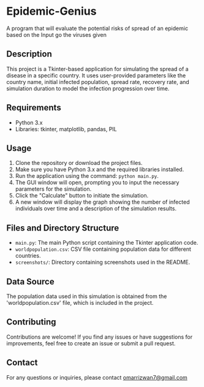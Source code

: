 # Epidemic-Genius
A program that will evaluate the potential risks of spread of an epidemic based on the Input go the viruses given

## Description
This project is a Tkinter-based application for simulating the spread of a disease in a specific country. It uses user-provided parameters like the country name, initial infected population, spread rate, recovery rate, and simulation duration to model the infection progression over time.

## Requirements
- Python 3.x
- Libraries: tkinter, matplotlib, pandas, PIL

## Usage
1. Clone the repository or download the project files.
2. Make sure you have Python 3.x and the required libraries installed.
3. Run the application using the command: `python main.py`.
4. The GUI window will open, prompting you to input the necessary parameters for the simulation.
5. Click the "Calculate" button to initiate the simulation.
6. A new window will display the graph showing the number of infected individuals over time and a description of the simulation results.



## Files and Directory Structure
- `main.py`: The main Python script containing the Tkinter application code.
- `worldpopulation.csv`: CSV file containing population data for different countries.
- `screenshots/`: Directory containing screenshots used in the README.

## Data Source
The population data used in this simulation is obtained from the 'worldpopulation.csv' file, which is included in the project.

## Contributing
Contributions are welcome! If you find any issues or have suggestions for improvements, feel free to create an issue or submit a pull request.


## Contact
For any questions or inquiries, please contact omarrizwan7@gmail.com

